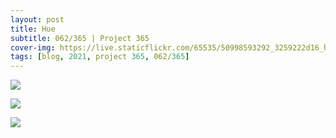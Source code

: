 ```yaml
---
layout: post
title: Hue
subtitle: 062/365 | Project 365
cover-img: https://live.staticflickr.com/65535/50998593292_3259222d16_h.jpg
tags: [blog, 2021, project 365, 062/365]
---
```

<style>
  .intro-header.big-img {
    background-position:center }
</style>
<p class="post-img-wrap">
  <img src="https://live.staticflickr.com/65535/50998593292_3259222d16_h.jpg">
</p>
<p class="post-img-wrap">
  <img src="https://live.staticflickr.com/65535/50989978576_61ebaf95df_h.jpg">
</p>
<p class="post-img-wrap">
  <img src="https://live.staticflickr.com/65535/50989978276_dfdc626f33_h.jpg">
</p>
